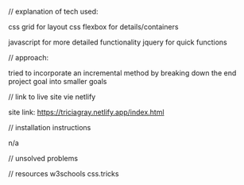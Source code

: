 // explanation of tech used:

css grid for layout
css flexbox for details/containers

javascript for more detailed functionality
jquery for quick functions

// approach: 

tried to incorporate an incremental method by breaking down the end project goal into smaller goals

// link to live site vie netlify

site link: https://triciagray.netlify.app/index.html

// installation instructions

n/a

// unsolved problems 

// resources
w3schools
css.tricks
